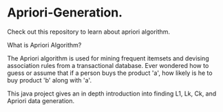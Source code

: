 # Apriori-Generation.
Check out this repository to learn about apriori algorithm.


What is Apriori Algorithm?

The Apriori algorithm is used for mining frequent itemsets and devising association rules from a transactional database. Ever wondered how to guess or assume that if a person buys the product 'a', how likely is he to buy product 'b' along with 'a'.

This java project gives an in depth introduction into finding L1, Lk, Ck, and Apriori data generation.

